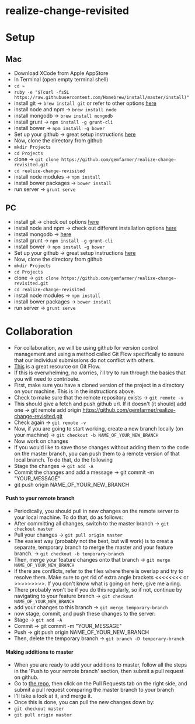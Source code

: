 # realize-change-revisited
# Setup
## Mac
* Download XCode from Apple AppStore
* In Terminal (open empty terminal shell)
* `cd ~`
* `ruby -e "$(curl -fsSL https://raw.githubusercontent.com/Homebrew/install/master/install)"`
* install git -> `brew install git` or refer to other options [here](http://git-scm.com/downloads)
* install node and npm -> `brew install node`
* install mongodb -> `brew install mongodb`
* install grunt -> `npm install -g grunt-cli`
* install bower -> `npm install -g bower`
* Set up your github -> great setup instructions [here](https://help.github.com/articles/set-up-git/)
* Now, clone the directory from github
* `mkdir Projects`
* `cd Projects`
* clone -> `git clone https://github.com/gemfarmer/realize-change-revisited.git`
* `cd realize-change-revisited`
* install node modules -> `npm install`
* install bower packages -> `bower install`
* run server -> `grunt serve`

## PC
* install git -> check out options [here](https://git-scm.com/downloads)
* install node and npm -> check out different installation options [here](https://nodejs.org/download/)
* install mongodb -> [here](https://www.mongodb.org/downloads)
* install grunt -> `npm install -g grunt-cli`
* install bower -> `npm install -g bower`
* Set up your github -> great setup instructions [here](https://help.github.com/articles/set-up-git/)
* Now, clone the directory from github
* `mkdir Projects`
* `cd Projects`
* clone -> `git clone https://github.com/gemfarmer/realize-change-revisited.git`
* `cd realize-change-revisited`
* install node modules -> `npm install`
* install bower packages -> `bower install`
* run server -> `grunt serve`


# Collaboration
* For collaboration, we will be using github for version control management and using a method called Git Flow specifically to assure that our individual submissions do not conflict with others.
* [This](https://www.atlassian.com/git/tutorials/comparing-workflows/gitflow-workflow) is a great resource on Git Flow.
* If this is overwhelming, no worries, i'll try to run through the basics that you will need to contribute.
* First, make sure you have a cloned version of the project in a directory on your machine. This is in the instructions above.
* Check to make sure that the remote repository exists -> `git remote -v` 
* This should give a fetch and push github url. If it doesn't (it should) add one -> git remote add origin https://github.com/gemfarmer/realize-change-revisited.git
* Check again -> `git remote -v`
* Now, if you are going to start working, create a new branch locally (on your machine) -> `git checkout -b NAME_OF_YOUR_NEW_BRANCH`
* Now work on changes
* If you would like to save those changes without adding them to the code on the master branch, you can push them to a remote version of that local branch. To do that, do the following
* Stage the changes -> `git add -A`
* Commit the changes and add a message -> git commit -m "YOUR_MESSAGE"
* git push origin NAME_OF_YOUR_NEW_BRANCH
#### Push to your remote branch
* Periodically, you should pull in new changes on the remote server to your local machine. To do that, do as follows:
* After committing all changes, switch to the master branch -> `git checkout master`
* Pull your changes -> `git pull origin master`
* The easiest way (probably not the best, but will work) is to creat a separate, temporary branch to merge the master and your feature branch. -> `git checkout -b temporary-branch`
* Then, merge your feature changes onto that branch -> `git merge NAME_OF_YOUR_NEW_BRANCH`
* If there are conflicts, refer to the files where there is overlap and try to resolve them. Make sure to get rid of extra angle brackets <<<<<<<< or >>>>>>>>>. If you don't know what is going on here, give me a ring.
* There probably won't be if you do this regularly, so if not, continue by navigating to your feature branch -> `git checkout NAME_OF_YOUR_NEW_BRANCH`
* add your changes to this branch -> `git merge temporary-branch`
* now stage, commit, and push these changes to the server:
* Stage -> `git add -A`
* Commit -> git commit -m "YOUR_MESSAGE"
* Push -> git push origin NAME_OF_YOUR_NEW_BRANCH
* Then, delete the temporary branch -> `git branch -D temporary-branch`

#### Making additions to master
* When you are ready to add your additions to master, follow all the steps in the 'Push to your remote branch' section, then submit a pull request on github.
* Go to [the repo](https://github.com/gemfarmer/realize-change-revisited), then click on the Pull Requests tab on the right side, and submit a pull request comparing the master branch to your branch
* I'll take a look at it, and merge it.
* Once this is done, you can pull the new changes down by:
* `git checkout master`
* `git pull origin master`


